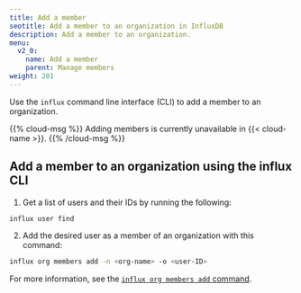 ```yaml
---
title: Add a member
seotitle: Add a member to an organization in InfluxDB
description: Add a member to an organization.
menu:
  v2_0:
    name: Add a member
    parent: Manage members
weight: 201
---
```


Use the `influx` command line interface (CLI) to add a member to an organization.

{{% cloud-msg %}}
Adding members is currently unavailable in {{< cloud-name >}}.
{{% /cloud-msg %}}

<!-- ## Add a member to an organization in the InfluxDB UI

1. Click the **Settings** tab in the navigation bar.

    {{< nav-icon "settings" >}}

2. Click on the name of an organization, then select the **Members** tab.

_Complete content coming soon_ -->

## Add a member to an organization using the influx CLI

1. Get a list of users and their IDs by running the following:

```sh
influx user find
```

2. Add the desired user as a member of an organization with this command:

```sh
influx org members add -n <org-name> -o <user-ID>
```

For more information, see the [`influx org members add` command](/v2.0/reference/cli/influx/org/members/add).
